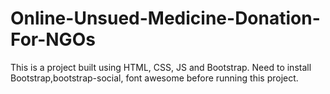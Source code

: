# Online-Unsued-Medicine-Donation-For-NGOs
This is a project built using HTML, CSS, JS and Bootstrap.
Need to install Bootstrap,bootstrap-social, font awesome before running this project.
